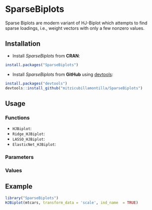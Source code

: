 # SparseBiplots
Sparse Biplots are modern variant of HJ-Biplot which attempts to find sparse loadings, i.e., weight vectors with only a few nonzero values. 

## Installation
* Install *SparseBiplots* from **CRAN**:
```R
install.packages("SparseBiplots")
```

* Install *SparseBiplots* from **GitHub** using [devtools](https://github.com/r-lib/devtools):
```R
install.packages("devtools")
devtools::install_github("mitzicubillamontilla/SparseBiplots")
```

## Usage

### Functions

* `HJBiplot`: 
* `Ridge_HJBiplot`: 
* `LASSO_HJBiplot`: 
* `ElasticNet_HJBiplot`: 

### Parameters

### Values

## Example
```R
library("SparseBiplots")
HJBiplot(mtcars, transform_data = 'scale', ind_name  = TRUE)
```
